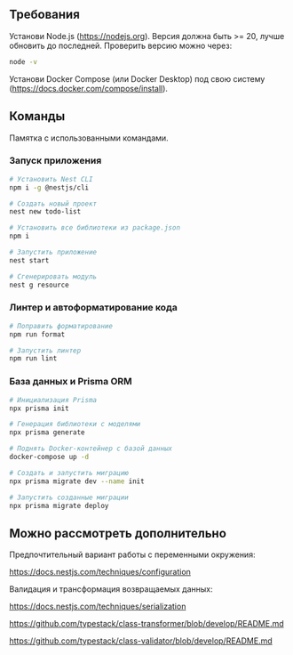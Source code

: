 ## Требования
Установи Node.js (https://nodejs.org). Версия должна быть >= 20, лучше обновить до последней. Проверить версию можно через:

```sh
node -v
```

Установи Docker Compose (или Docker Desktop) под свою систему (https://docs.docker.com/compose/install).

## Команды

Памятка с использованными командами.

### Запуск приложения

```sh
# Установить Nest CLI
npm i -g @nestjs/cli

# Создать новый проект
nest new todo-list

# Установить все библиотеки из package.json
npm i

# Запустить приложение
nest start

# Сгенерировать модуль
nest g resource
```

### Линтер и автоформатирование кода

```bash
# Поправить форматирование
npm run format

# Запустить линтер
npm run lint
```

### База данных и Prisma ORM

```bash
# Инициализация Prisma
npx prisma init

# Генерация библиотеки с моделями
npx prisma generate

# Поднять Docker-контейнер c базой данных
docker-compose up -d

# Создать и запустить миграцию
npx prisma migrate dev --name init

# Запустить созданные миграции
npx prisma migrate deploy
```

## Можно рассмотреть дополнительно

Предпочтительный вариант работы с переменными окружения:

https://docs.nestjs.com/techniques/configuration

Валидация и трансформация возвращаемых данных:

https://docs.nestjs.com/techniques/serialization

https://github.com/typestack/class-transformer/blob/develop/README.md

https://github.com/typestack/class-validator/blob/develop/README.md